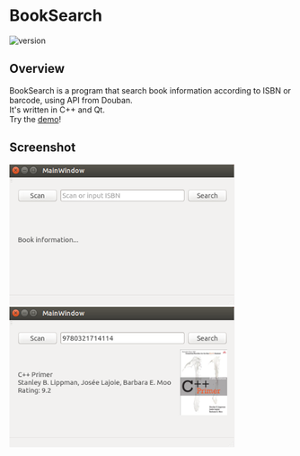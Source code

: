 # BookSearch 
![version](https://img.shields.io/badge/version-1.0-brightgreen.svg)  
## Overview
BookSearch is a program that search book information according to ISBN or barcode, using API from Douban.   
It's written in C++ and Qt.  
Try the [demo](./docs/demo.md)!  
## Screenshot  
<img src=./docs/images/screenshot1.png height=250 /> <img src=./docs/images/screenshot2.png height=250 />  
